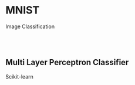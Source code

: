 # MNIST
Image Classification

<br></br>

## Multi Layer Perceptron Classifier
Scikit-learn
<br>

<br></br>

